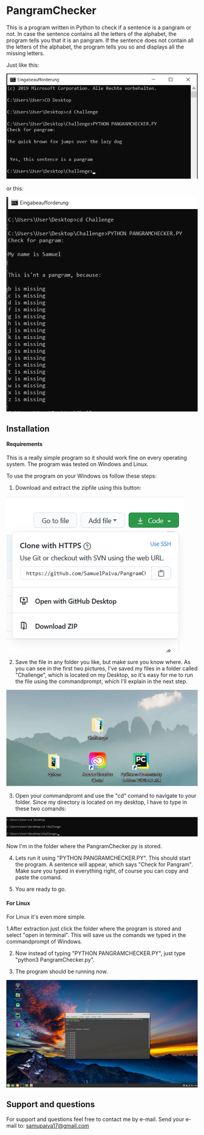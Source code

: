 # PangramChecker

This is a program written in Python to check if a sentence is a pangram or not.
In case the sentence contains all the letters of the alphabet, the program tells you that it is an pangram.
If the sentence does not contain all the letters of the alphabet, the program tells you so and displays all the missing letters.

Just like this:

![PangramChecker](PangramChecker.png)

or this:

![PangramChecker](FalsePangram.png)


## Installation

#### Requirements

This is a really simple program so it should work fine on every operating system.
The program was tested on Windows and Linux.

To use the program on your Windows os follow these steps:

1. Download and extract the zipfile using this button:

![PangramChecker](DownloadZip.png)

2. Save the file in any folder you like, but make sure you know where. 
As you can see in the first two pictures, I've saved my files in a folder called "Challenge", which is located on my Desktop, so it's easy for me to run the file using the commandprompt, which I'll explain in the next step.

![PangramChecker](Pictures/Desktop.png)

3. Open your commandpromt and use the "cd" comand to navigate to your folder. 
Since my directory is located on my desktop, I have to type in these two comands:

![PangramChecker](comand.png)

Now I'm in the folder where the PangramChecker.py is stored.

4. Lets run it using "PYTHON PANGRAMCHECKER.PY". 
This should start the program. A sentence will appear, which says "Check for Pangram".
Make sure you typed in everything right, of course you can copy and paste the comand.

5. You are ready to go.

#### For Linux 

For Linux it's even more simple.

1.After extraction just click the folder where the program is stored and select "open in terminal". This will save us the comands we typed in the commandprompt of Windows.

2. Now instead of typing "PYTHON PANGRAMCHECKER.PY", just type "python3 PangramChecker.py".

3. The program should be running now.

![PangramChecker](Linux.png)

## Support and questions

For support and questions feel free to contact me by e-mail.
Send your e-mail to: samupaiva17@gmail.com
